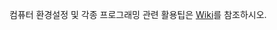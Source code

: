 컴퓨터 환경설정 및 각종 프로그래밍 관련 활용팁은 [Wiki][1]를 참조하시오.  
  
  
[1]:https://github.com/pineland/pineland.github.com/wiki
